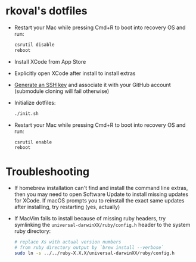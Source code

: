 # rkoval's dotfiles

- Restart your Mac while pressing Cmd+R to boot into recovery OS and run:

  ```sh
  csrutil disable
  reboot
  ```

- Install XCode from App Store
- Explicitly open XCode after install to install extras
- [Generate an SSH key](https://help.github.com/articles/generating-a-new-ssh-key-and-adding-it-to-the-ssh-agent/) and associate it with your GitHub account (submodule cloning will fail otherwise)
- Initialize dotfiles:

  ```sh
  ./init.sh
  ```

- Restart your Mac while pressing Cmd+R to boot into recovery OS and run:

  ```sh
  csrutil enable
  reboot
  ```

# Troubleshooting

- If homebrew installation can't find and install the command line extras, then you may need to open Software Update to install missing updates for XCode. If macOS prompts you to reinstall the exact same updates after installing, try restarting (yes, actually)
- If MacVim fails to install because of missing ruby headers, try symlinking the `universal-darwinXX/ruby/config.h` header to the system ruby directory:

  ```sh
  # replace Xs with actual version numbers
  # from ruby directory output by `brew install --verbose`
  sudo ln -s ../../ruby-X.X.X/universal-darwinXX/ruby/config.h
  ```
